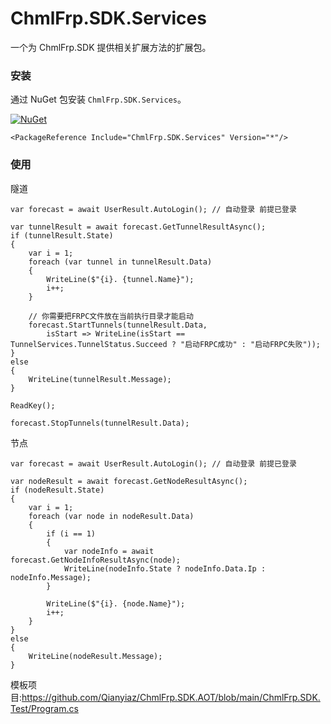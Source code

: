 # ChmlFrp.SDK.Services

一个为 ChmlFrp.SDK 提供相关扩展方法的扩展包。

### 安装

通过 NuGet 包安装 `ChmlFrp.SDK.Services`。

[![NuGet](https://img.shields.io/nuget/v/ChmlFrp.SDK.Services.svg)](https://www.nuget.org/packages/ChmlFrp.SDK.Services/)

```
<PackageReference Include="ChmlFrp.SDK.Services" Version="*"/>
```

### 使用

隧道

```
var forecast = await UserResult.AutoLogin(); // 自动登录 前提已登录

var tunnelResult = await forecast.GetTunnelResultAsync();
if (tunnelResult.State)
{
    var i = 1;
    foreach (var tunnel in tunnelResult.Data)
    {
        WriteLine($"{i}. {tunnel.Name}");
        i++;
    }

    // 你需要把FRPC文件放在当前执行目录才能启动
    forecast.StartTunnels(tunnelResult.Data,
        isStart => WriteLine(isStart == TunnelServices.TunnelStatus.Succeed ? "启动FRPC成功" : "启动FRPC失败"));
}
else
{
    WriteLine(tunnelResult.Message);
}

ReadKey();

forecast.StopTunnels(tunnelResult.Data);
```

节点

```
var forecast = await UserResult.AutoLogin(); // 自动登录 前提已登录

var nodeResult = await forecast.GetNodeResultAsync();
if (nodeResult.State)
{
    var i = 1;
    foreach (var node in nodeResult.Data)
    {
        if (i == 1)
        {
            var nodeInfo = await forecast.GetNodeInfoResultAsync(node);
            WriteLine(nodeInfo.State ? nodeInfo.Data.Ip : nodeInfo.Message);
        }

        WriteLine($"{i}. {node.Name}");
        i++;
    }
}
else
{
    WriteLine(nodeResult.Message);
}
```

模板项目:https://github.com/Qianyiaz/ChmlFrp.SDK.AOT/blob/main/ChmlFrp.SDK.Test/Program.cs